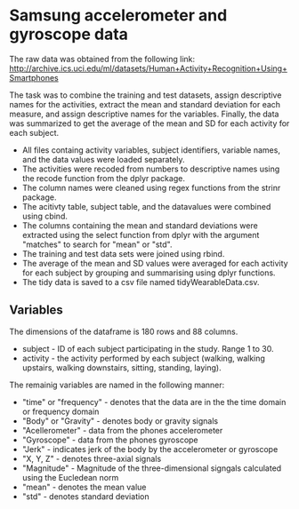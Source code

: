 # Samsung accelerometer and gyroscope data

The raw data was obtained from the following link:
http://archive.ics.uci.edu/ml/datasets/Human+Activity+Recognition+Using+Smartphones

The task was to combine the training and test datasets, assign descriptive names for the 
activities, extract the mean and standard deviation for each measure, and assign descriptive 
names for the variables. Finally, the data was summarized to get the average of the mean 
and SD for each activity for each subject.

* All files containg activity variables, subject identifiers, variable names, and the
  data values were loaded separately. 
* The activities were recoded from numbers to descriptive names using the recode function 
  from the dplyr package.
* The column names were cleaned using regex functions from the strinr package.
* The acitivty table, subject table, and the datavalues were combined using cbind.
* The columns containing the mean and standard deviations were extracted using the select
  function from dplyr with the argument "matches" to search for "mean" or "std".
* The training and test data sets were joined using rbind. 
* The average of the mean and SD values were averaged for each activity for each subject by 
  grouping and summarising using dplyr functions. 
* The tidy data is saved to a csv file named tidyWearableData.csv.

## Variables
The dimensions of the dataframe is 180 rows and 88 columns. 

* subject - ID of each subject participating in the study. Range 1 to 30.
* activity - the activity performed by each subject (walking, walking upstairs, walking downstairs, sitting, standing, laying).

The remainig variables are named in the following manner: 
* "time" or "frequency" - denotes that the data are in the the time domain or frequency domain
* "Body" or "Gravity" - denotes body or gravity signals
* "Acellerometer" - data from the phones accelerometer
* "Gyroscope" - data from the phones gyroscope
* "Jerk" - indicates jerk of the body by the accelerometer or gyroscope
* "X, Y, Z" - denotes three-axial signals
* "Magnitude" - Magnitude of the three-dimensional signgals calculated using the Eucledean norm
* "mean" - denotes the mean value
* "std" - denotes standard deviation
